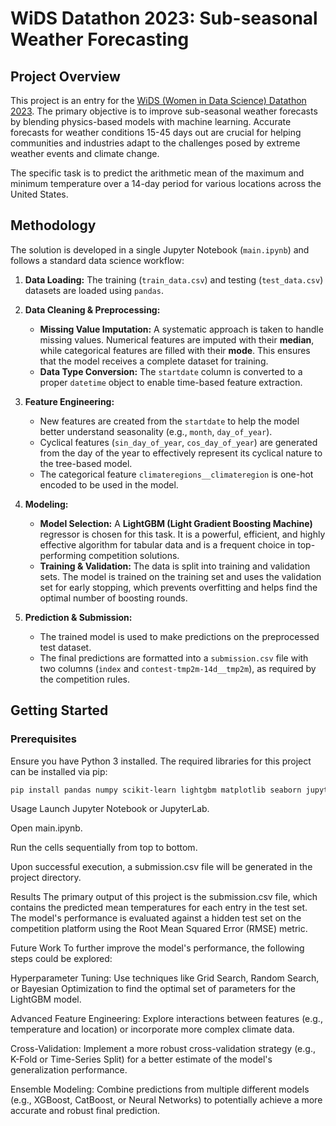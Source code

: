 # WiDS Datathon 2023: Sub-seasonal Weather Forecasting

## Project Overview

This project is an entry for the [WiDS (Women in Data Science) Datathon 2023](https://www.widsconference.org/datathon/). The primary objective is to improve sub-seasonal weather forecasts by blending physics-based models with machine learning. Accurate forecasts for weather conditions 15-45 days out are crucial for helping communities and industries adapt to the challenges posed by extreme weather events and climate change.

The specific task is to predict the arithmetic mean of the maximum and minimum temperature over a 14-day period for various locations across the United States.

## Methodology

The solution is developed in a single Jupyter Notebook (`main.ipynb`) and follows a standard data science workflow:

1.  **Data Loading:** The training (`train_data.csv`) and testing (`test_data.csv`) datasets are loaded using `pandas`.

2.  **Data Cleaning & Preprocessing:**
    * **Missing Value Imputation:** A systematic approach is taken to handle missing values. Numerical features are imputed with their **median**, while categorical features are filled with their **mode**. This ensures that the model receives a complete dataset for training.
    * **Data Type Conversion:** The `startdate` column is converted to a proper `datetime` object to enable time-based feature extraction.

3.  **Feature Engineering:**
    * New features are created from the `startdate` to help the model better understand seasonality (e.g., `month`, `day_of_year`).
    * Cyclical features (`sin_day_of_year`, `cos_day_of_year`) are generated from the day of the year to effectively represent its cyclical nature to the tree-based model.
    * The categorical feature `climateregions__climateregion` is one-hot encoded to be used in the model.

4.  **Modeling:**
    * **Model Selection:** A **LightGBM (Light Gradient Boosting Machine)** regressor is chosen for this task. It is a powerful, efficient, and highly effective algorithm for tabular data and is a frequent choice in top-performing competition solutions.
    * **Training & Validation:** The data is split into training and validation sets. The model is trained on the training set and uses the validation set for early stopping, which prevents overfitting and helps find the optimal number of boosting rounds.

5.  **Prediction & Submission:**
    * The trained model is used to make predictions on the preprocessed test dataset.
    * The final predictions are formatted into a `submission.csv` file with two columns (`index` and `contest-tmp2m-14d__tmp2m`), as required by the competition rules.

## Getting Started

### Prerequisites

Ensure you have Python 3 installed. The required libraries for this project can be installed via pip:

```bash
pip install pandas numpy scikit-learn lightgbm matplotlib seaborn jupyter
```
Usage
Launch Jupyter Notebook or JupyterLab.

Open main.ipynb.

Run the cells sequentially from top to bottom.

Upon successful execution, a submission.csv file will be generated in the project directory.

Results
The primary output of this project is the submission.csv file, which contains the predicted mean temperatures for each entry in the test set. The model's performance is evaluated against a hidden test set on the competition platform using the Root Mean Squared Error (RMSE) metric.

Future Work
To further improve the model's performance, the following steps could be explored:

Hyperparameter Tuning: Use techniques like Grid Search, Random Search, or Bayesian Optimization to find the optimal set of parameters for the LightGBM model.

Advanced Feature Engineering: Explore interactions between features (e.g., temperature and location) or incorporate more complex climate data.

Cross-Validation: Implement a more robust cross-validation strategy (e.g., K-Fold or Time-Series Split) for a better estimate of the model's generalization performance.

Ensemble Modeling: Combine predictions from multiple different models (e.g., XGBoost, CatBoost, or Neural Networks) to potentially achieve a more accurate and robust final prediction.
